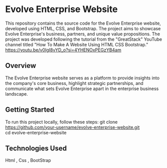 # Evolve Enterprise Website

This repository contains the source code for the Evolve Enterprise website, developed using HTML, CSS, and Bootstrap. The project aims to showcase Evolve Enterprise's business, partners, and unique value propositions.
The project was developed following the tutorial from the "GreatStack" YouTube channel titled "How To Make A Website Using HTML CSS Bootstrap."
https://youtu.be/v0IgI8vYD_o?si=4YHENOxPEGzYB4am

## Overview

The Evolve Enterprise website serves as a platform to provide insights into the company's core business, highlight strategic partnerships, and communicate what sets Evolve Enterprise apart in the enterprise business landscape.


## Getting Started

To run this project locally, follow these steps:
git clone https://github.com/your-username/evolve-enterprise-website.git  <br>
cd evolve-enterprise-website

## Technologies Used 
Html ,
Css ,
BootStrap


